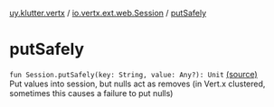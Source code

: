 [uy.klutter.vertx](../index.md) / [io.vertx.ext.web.Session](index.md) / [putSafely](.)


# putSafely
<code>fun Session.putSafely(key: String, value: Any?): Unit</code> [(source)](https://github.com/kohesive/klutter/blob/master/vertx3-jdk8/src/main/kotlin/uy/klutter/vertx/VertxWeb.kt#L13)<br/>
Put values into session, but nulls act as removes (in Vert.x clustered, sometimes this causes a failure to put nulls)


